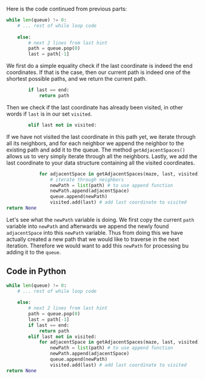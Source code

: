 <!--title={Searching Implemented}-->

<!--concepts={if_stmts.mdx,for_loops.mdx,lists.mdx,indexing_lists.mdx}-->

<!--badges={Algorithms:25,Python:5}-->

Here is the code continued from previous parts:

```python
while len(queue) != 0:   
    # ... rest of while loop code
 
    else:        
        # next 2 lines from last hint
        path = queue.pop(0)   
        last = path[-1] 
```



We first do a simple equality check if the last coordinate is indeed the end coordinates. If that is the case, then our current path is indeed one of the shortest possible paths, and we return the current path.

```python
        if last == end:        
            return path  
```



Then we check if the last coordinate has already been visited, in other words if `last` is in our set `visited`. 

```python
		elif last not in visited: 
```



If we have not visited the last coordinate in this path yet, we iterate through all its neighbors, and for each neighbor we append the neighbor to the existing path and add it to the queue. The method `getAdjacentSpaces()` allows us to very simply iterate through all the neighbors. Lastly, we add the last coordinate to your data structure containing all the visited coordinates. 

```python
			for adjacentSpace in getAdjacentSpaces(maze, last, visited): 
        		# iterate through neighbors
                newPath = list(path) # to use append function  
                newPath.append(adjacentSpace)
                queue.append(newPath)  
                visited.add(last) # add last coordinate to visited
return None
```
Let's see what the `newPath` variable is doing. We first copy the current `path` variable into `newPath` and afterwards we append the newly found `adjacentSpace` into this `newPath` variable. Thus from doing this we have actually created a new path that we would like to traverse in the next iteration. Therefore we would want to add this `newPath` for processing bu adding it to the `queue`.

## Code in Python

```python
while len(queue) != 0:   
    # ... rest of while loop code
 
    else:        
        # next 2 lines from last hint
        path = queue.pop(0)   
        last = path[-1]    
        if last == end:        
            return path   
        elif last not in visited:      
            for adjacentSpace in getAdjacentSpaces(maze, last, visited): # iterate through neighbors
                newPath = list(path) # to use append function  
                newPath.append(adjacentSpace)
                queue.append(newPath)  
                visited.add(last) # add last coordinate to visited
return None
```